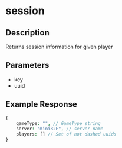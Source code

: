 # session

## Description
Returns session information for given player

## Parameters
- key
- uuid

## Example Response
```php
{
    gameType: "", // GameType string
    server: "mini32F", // server name
    players: [] // Set of not dashed uuids
}
```

